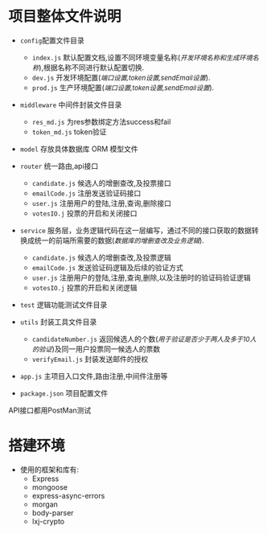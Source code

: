 # **项目整体文件说明**

+ `config`配置文件目录
  - `index.js`  默认配置文档,设置不同环境变量名称(<font  size=2>*开发环境名称和生成环境名称*</font>),根据名称不同进行默认配置切换.
  - `dev.js`  开发环境配置(<font  size = 2>*端口设置,token设置,sendEmail设置*</font>).
  - `prod.js`  生产环境配置(<font  size = 2>*端口设置,token设置,sendEmail设置*</font>).

+ `middleware`   中间件封装文件目录
  - `res_md.js`  为res参数绑定方法success和fail
  - `token_md.js`  token验证

+ `model`   存放具体数据库 ORM 模型文件

- `router`   统一路由,api接口
  - `candidate.js`   候选人的增删查改,及投票接口
  - `emailCode.js`  注册发送验证码接口
  - `user.js`   注册用户的登陆,注册,查询,删除接口
  - `votesIO.j`  投票的开启和关闭接口   

- `service`  服务层，业务逻辑代码在这一层编写，通过不同的接口获取的数据转换成统一的前端所需要的数据(<font  size = 2>*数据库的增删查改及业务逻辑*</font>).
  - `candidate.js`  候选人的增删查改,及投票逻辑
  - `emailCode.js`  发送验证码逻辑及后续的验证方式
  - `user.js` 注册用户的登陆,注册,查询,删除,以及注册时的验证码验证逻辑
  - `votesIO.j`  投票的开启和关闭逻辑

- `test`   逻辑功能测试文件目录
- `utils`   封装工具文件目录
  - `candidateNumber.js`  返回候选人的个数(<font  size = 2>*用于验证是否少于两人及多于10人的验证*</font>)及同一用户投票同一候选人的票数
  - `verifyEmail.js`  封装发送邮件的授权

- `app.js` 主项目入口文件,路由注册,中间件注册等
- `package.json` 项目配置文件

API接口都用PostMan测试

# 搭建环境

- 使用的框架和库有:
  - Express
  - mongoose
  - express-async-errors
  - morgan
  - body-parser
  - lxj-crypto